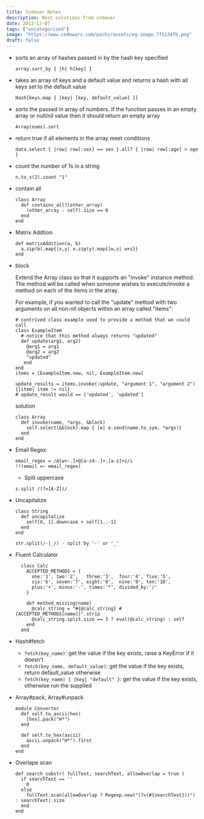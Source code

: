 ```yaml
---
title: Codewar Notes
description: Best solutions from codewar
date: 2013-12-07
tags: ["uncategorized"]
image: "https://www.codewars.com/packs/assets/og-image.7f5134fb.png"
draft: false
---
```


- sorts an array of hashes passed in by the hash key specified
    
    ```
    array.sort_by { |h| h[key] }
    ```

- takes an array of keys and a default value and returns a hash with all keys set to the default value
    
    ```
    Hash[keys.map { |key| [key, default_value] }]
    ```

- sorts the passed in array of numbers. If the function passes in an empty array or null/nil value then it should return an empty array
    
    ```
    Array(nums).sort
    ```

- return true if all elements in the array meet conditions
    
    ```
    data.select { |row| row[:sex] == sex }.all? { |row| row[:age] > age }
    ```

- count the number of 1s in a string
    
    ```
    n.to_s(2).count "1"
    ```

- contain all

    ```
    class Array
      def contains_all?(other_array)
        (other_array - self).size == 0
      end
    end
    ```

- Matrix Addtion

    ```
    def matrixAddition(a, b)
      a.zip(b).map{|x,y| x.zip(y).map{|w,z| w+z}}
    end
    ```

- block

    Extend the Array class so that it supports an "invoke" instance method. The method will be called when someone wishes to execute/invoke a method on each of the items in the array.

    For example, if you wanted to call the "update" method with two arguments on all non-nil objects within an array called "items":

    ```
    # contrived class example used to provide a method that we could call
    class ExampleItem
      # notice that this method always returns "updated"
      def update(arg1, arg2)
        @arg1 = arg1
        @arg2 = arg2
        "updated"
       end
    end
    items = [ExampleItem.new, nil, ExampleItem.new]

    update_results = items.invoke(:update, "argument 1", "argument 2") {|item| item != nil}
    # update_result would == ['updated', 'updated']
    ```

    solution

    ```
    class Array
      def invoke(name, *args, &block)
        self.select(&block).map { |e| e.send(name.to_sym, *args)}
      end
    end
    ```

- Email Regex

    ```
    email_regex = /A[w+-.]+@[a-zd-.]+.[a-z]+z/i
    !!(email =~ email_regex)
    ```
    - Split uppercase
    ```
    s.split /(?=[A-Z])/
    ```

- Uncapitalize

    ```
    class String
      def uncapitalize 
        self[0, 1].downcase + self[1..-1]
      end
    end

    str.split(/-|_/) - split by '-' or '_'
    ```
- Fluent Calculator

    ```
      class Calc
        ACCEPTED_METHODS = { 
          one:'1', two:'2',   three:'3',  four:'4', five:'5',
          six:'6', seven:'7', eight:'8',  nine:'9', ten:'10',
          plus:'+', minus:'-', times:'*', divided_by:'/'
        }
        
        def method_missing(name)
          @calc_string = "#{@calc_string} #{ACCEPTED_METHODS[name]}".strip
          @calc_string.split.size == 3 ? eval(@calc_string) : self
        end
      end
    ```
- Hash#fetch
  * `fetch(key_name)`: get the value if the key exists, raise a KeyError if it doesn't
  * `fetch(key_name, default_value)`: get the value if the key exists, return default_value otherwise
  * `fetch(key_name) { |key| "default" }`: get the value if the key exists, otherwise run the supplied 

- Array#pack, Array#unpack

    ```
    module Converter
      def self.to_ascii(hex)
        [hex].pack("H*")
      end

      def self.to_hex(ascii)
        ascii.unpack("H*").first
      end
    end
    ```
- Overlape scan

    ```
    def search_substr( fullText, searchText, allowOverlap = true )
      if searchText == ''
        0
      else
        fullText.scan(allowOverlap ? Regexp.new("(?=(#{searchText}))") : searchText).size
      end
    end
    ```